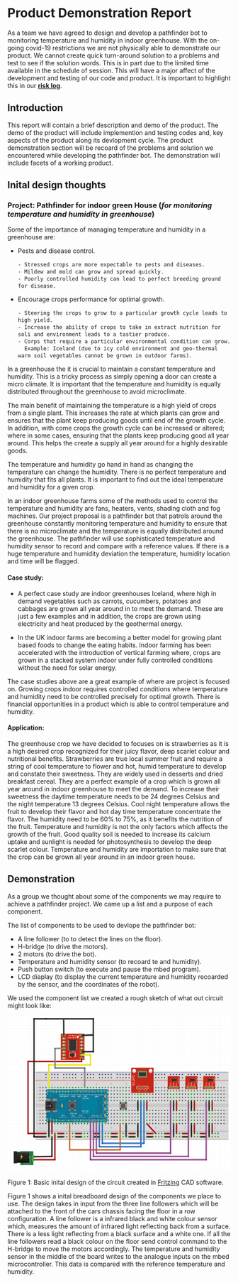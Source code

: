 # **Product Demonstration Report**

As a team we have agreed to design and develop a pathfinder bot to monitoring temperature and humidity in indoor greenhouse. With the on-going covid-19 restrictions we are not physically able to demonstrate our product. We cannot create quick turn-around solution to a problems and test to see if the solution words. This is in part due to the limited time available in the schedule of session. This will have a major affect of the development and testing of our code and product. It is important to highlight this in our [**risk log**](https://cseegit.essex.ac.uk/2020_ce293/ce293_team01/-/blob/master/MVP/MVP%20Requirements%20and%20Risk%20Log.md).

## Introduction

This report will contain a brief description and demo of the product. The demo of the product will include implemention and testing codes and, key aspects of the product along its devlopment cycle. The product demonstration section will be recoard of the problems and solution we encountered while developing the pathfinder bot. The demonstration will include facets of a working product. 

## Inital design thoughts

### Project: Pathfinder for indoor green House (_for monitoring temperature and humidity in greenhouse_)

Some of the importance of managing temperature and humidity in a greenhouse are: 

-   Pests and disease control. 

        - Stressed crops are more expectable to pests and diseases. 
        - Mildew and mold can grow and spread quickly. 
        - Poorly controlled humidity can lead to perfect breeding ground for disease. 

-   Encourage crops performance for optimal growth. 

        - Steering the crops to grow to a particular growth cycle leads to high yield. 
        - Increase the ability of crops to take in extract nutrition for soli and environment leads to a tastier produce. 
        - Corps that require a particular environmental condition can grow. 
          Example: Iceland (due to icy cold environment and geo-thermal warm soil vegetables cannot be grown in outdoor farms). 

In a greenhouse the it is crucial to maintain a constant temperature and humidity. This is a tricky process as simply opening a door can create a micro climate. It is important that the temperature and humidity is equally distributed throughout the greenhouse to avoid microclimate. 

The main benefit of maintaining the temperature is a high yield of crops from a single plant. This increases the rate at which plants can grow and ensures that the plant keep producing goods until end of the growth cycle. In addition, with come crops the growth cycle can be increased or altered; where in some cases, ensuring that the plants keep producing good all year around. This helps the create a supply all year around for a highly desirable goods. 

The temperature and humidity go hand in hand as changing the temperature can change the humidity. There is no perfect temperature and humidity that fits all plants. It is important to find out the ideal temperature and humidity for a given crop. 

In an indoor greenhouse farms some of the methods used to control the temperature and humidity are fans, heaters, vents, shading cloth and fog machines. Our project proposal is a pathfinder bot that patrols around the greenhouse constantly monitoring temperature and humidity to ensure that there is no microclimate and the temperature is equally distributed around the greenhouse. The pathfinder will use sophisticated temperature and humidity sensor to record and compare with a reference values. If there is a huge temperature and humidity deviation the temperature, humidity location and time will be flagged. 


#### Case study: 
- A perfect case study are indoor greenhouses Iceland, where high in demand vegetables such as carrots, cucumbers, potatoes and cabbages are grown all year around in to meet the demand. These are just a few examples and in addition, the crops are grown using electricity and heat produced by the geothermal energy. 

- In the UK indoor farms are becoming a better model for growing plant based foods to change the eating habits. Indoor farming has been accelerated with the introduction of vertical farming where, crops are grown in a stacked system indoor under fully controlled conditions without the need for solar energy.

The case studies above are a great example of where are project is focused on. Growing crops indoor requires controlled conditions where temperature and humidity need to be controlled precisely for optimal growth. There is financial opportunities in a product which is able to control temperature and humidity. 


#### Application: 

The greenhouse crop we have decided to focuses on is strawberries as it is a high desired crop recognized for their juicy flavor, deep scarlet colour and nutritional benefits. Strawberries are true local summer fruit and require a string of cool temperature to flower and hot, humid temperature to develop and constate their sweetness. They are widely used in desserts and dried breakfast cereal. They are a perfect example of a crop which is grown all year around in indoor greenhouse to meet the demand. To increase their sweetness the daytime temperature needs to be 24 degrees Celsius  and the night temperature 13 degrees Celsius. Cool night temperature allows the fruit to develop their flavor and hot day time temperature concentrate the flavor. The humidity need to be 60% to 75%, as it benefits the nutrition of the fruit. Temperature and humidity is not the only factors which affects the growth of the fruit. Good quality soil is needed to increase its calcium uptake and sunlight is needed for photosynthesis to develop the deep scarlet colour. Temperature and humidity are importation to make sure that the crop can be grown all year around in an indoor green house. 

## Demonstration

As a group we thought about some of the components we may require to achieve a pathfinder project. We came up a list and a purpose of each component.  

The list of components to be used to devlope the pathfinder bot: 
- A line follower (to to detect the lines on the floor). 
- H-bridge (to drive the motors). 
- 2 motors (to drive the bot). 
- Temperature and humidity sensor (to recoard te and humidity). 
- Push button switch (to execute and pause the mbed program). 
- LCD diaplay (to display the current temperature and humidity recoarded by the sensor, and the coordinates of the robot). 

We used the component list we created a rough sketch of what out circuit might look like:


<img src="MVP/images/circuit_design.png" alt="Basic outline of the circuit" width="575" height="350">

Figure 1: Basic inital design of the circuit created in [Fritzing](https://fritzing.org) CAD software.      

Figure 1 shows a inital breadboard design of the components we place to use. The design takes in input from the three line followers which will be attached to the front of the cars chassis facing the floor in a row configuration. A line follower is a infrared black and white colour sensor which, measures the amount of infrared light reflecting back from a surface. There is a less light reflecting from a black surface and a white one. If all the line followers read a black colour on the floor send control command to the H-bridge to move the motors accordingly. The temperature and humidity sensor in the middle of the board writes to the analogue inputs on the mbed microcontroller. This data is compared with the reference temperature and humidity. 
